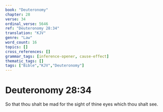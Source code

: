 ```yaml
---
book: "Deuteronomy"
chapter: 28
verse: 34
ordinal_verse: 5646
ref: "Deuteronomy 28:34"
translation: "KJV"
genre: "Law"
word_count: 16
topics: []
cross_references: []
grammar_tags: [inference-opener, cause-effect]
thematic_tags: []
tags: ["Bible","KJV","Deuteronomy"]
---
```


# Deuteronomy 28:34

So that thou shalt be mad for the sight of thine eyes which thou shalt see.
